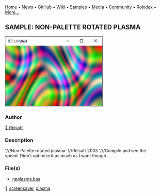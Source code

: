 [Home](https://qb64.com) • [News](../../news.md) • [GitHub](../../github.md) • [Wiki](../../wiki.md) • [Samples](../../samples.md) • [Media](../../media.md) • [Community](../../community.md) • [Rolodex](../../rolodex.md) • [More...](../../more.md)

## SAMPLE: NON-PALETTE ROTATED PLASMA

![screenshot.png](img/screenshot.png)

### Author

[🐝 Relsoft](../relsoft.md) 

### Description

'///Non Palette rotated plasma
'///Relsoft 2003
'///Compile and see the speed.  Didn't optimize it as much as I want though...

### File(s)

* [npplasma.bas](src/npplasma.bas)

🔗 [screensaver](../screensaver.md), [plasma](../plasma.md)
